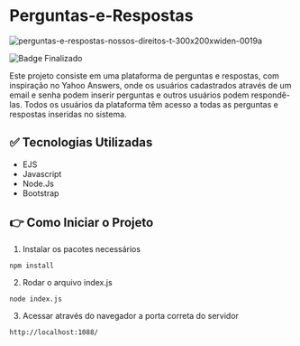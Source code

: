 # Perguntas-e-Respostas
![perguntas-e-respostas-nossos-direitos-t-300x200xwiden-0019a](https://user-images.githubusercontent.com/107224769/227100204-2f3e2d6c-b21a-4b5f-9d33-3bdec57b1717.png)

![Badge Finalizado](http://img.shields.io/static/v1?label=STATUS&message=FINALIZADO&color=GREEN&style=for-the-badge)

Este projeto consiste em uma plataforma de perguntas e respostas, com inspiração no Yahoo Answers, onde os usuários cadastrados através de um email e senha podem inserir perguntas e outros usuários podem respondê-las. Todos os usuários da plataforma têm acesso a todas as perguntas e respostas inseridas no sistema.

## :white_check_mark: Tecnologias Utilizadas

- EJS
- Javascript
- Node.Js
- Bootstrap

## :point_right: Como Iniciar o Projeto

1. Instalar os pacotes necessários
```
npm install
```
2. Rodar o arquivo index.js
```
node index.js
```
3. Acessar através do navegador a porta correta do servidor
```
http://localhost:1088/
```
